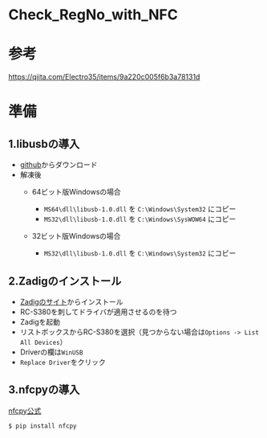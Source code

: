 # Check_RegNo_with_NFC

# 参考
https://qiita.com/Electro35/items/9a220c005f6b3a78131d

# 準備
## 1.libusbの導入
- [github](https://github.com/libusb/libusb/releases)からダウンロード
- 解凍後
  - 64ビット版Windowsの場合
    - `MS64\dll\libusb-1.0.dll` を `C:\Windows\System32` にコピー
    - `MS32\dll\libusb-1.0.dll` を `C:\Windows\SysWOW64` にコピー
  
  - 32ビット版Windowsの場合
    - `MS32\dll\libusb-1.0.dll` を `C:\Windows\System32` にコピー

## 2.Zadigのインストール
- [Zadigのサイト](https://zadig.akeo.ie/)からインストール
- RC-S380を刺してドライバが適用させるのを待つ
- Zadigを起動
- リストボックスからRC-S380を選択（見つからない場合は`Options -> List All Devices`）
- Driverの欄は`WinUSB`
- `Replace Driver`をクリック

## 3.nfcpyの導入
[nfcpy公式](https://nfcpy.readthedocs.io/en/latest/topics/get-started.html)
```python
$ pip install nfcpy
```
